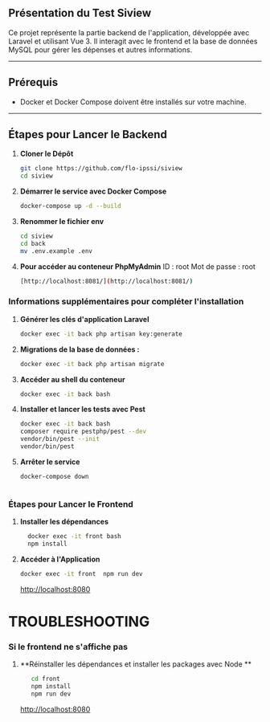 ## **Présentation du Test Siview**
Ce projet représente la partie backend de l'application, développée avec Laravel et utilisant Vue 3. Il interagit avec le frontend et la base de données MySQL pour gérer les dépenses et autres informations.

---

## **Prérequis**
- Docker et Docker Compose doivent être installés sur votre machine.

---

## **Étapes pour Lancer le Backend**

1. **Cloner le Dépôt**
   ```bash
   git clone https://github.com/flo-ipssi/siview
   cd siview

2. **Démarrer le service avec Docker Compose**
   ```bash
   docker-compose up -d --build

3. **Renommer le fichier env**
   ```bash
   cd siview
   cd back
   mv .env.example .env

4. **Pour accéder au conteneur PhpMyAdmin** 
   ID : root
   Mot de passe : root
   ```bash
   [http://localhost:8081/](http://localhost:8081/)

### **Informations supplémentaires pour compléter l'installation**

1. **Générer les clés d'application Laravel**
   ```bash
   docker exec -it back php artisan key:generate

2. **Migrations de la base de données :**
   ```bash
   docker exec -it back php artisan migrate
   
3. **Accéder au shell du conteneur**
   ```bash
   docker exec -it back bash

4. **Installer et lancer les tests avec Pest**
   ```bash
   docker exec -it back bash
   composer require pestphp/pest --dev
   vendor/bin/pest --init
   vendor/bin/pest

5. **Arrêter le service**
   ```bash
   docker-compose down



### **Étapes pour Lancer le Frontend**

1. **Installer les dépendances**
   ```bash
     docker exec -it front bash 
     npm install
   ```
2. **Accéder à l'Application**
   ```bash
   docker exec -it front  npm run dev 
   ```
   [http://localhost:8080](http://localhost:8080)


# TROUBLESHOOTING #
### **Si le frontend ne s'affiche pas**
1. **Réinstaller les dépendances et installer les packages avec Node **
   ```bash
      cd front
      npm install
      npm run dev
   ```
   [http://localhost:8080](http://localhost:8080)